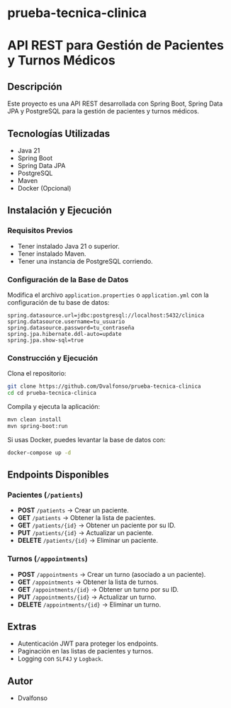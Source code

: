 # prueba-tecnica-clinica

# API REST para Gestión de Pacientes y Turnos Médicos

## Descripción
Este proyecto es una API REST desarrollada con Spring Boot, Spring Data JPA y PostgreSQL para la gestión de pacientes y turnos médicos.

## Tecnologías Utilizadas
- Java 21
- Spring Boot
- Spring Data JPA
- PostgreSQL
- Maven
- Docker (Opcional)

## Instalación y Ejecución
### Requisitos Previos
- Tener instalado Java 21 o superior.
- Tener instalado Maven.
- Tener una instancia de PostgreSQL corriendo.

### Configuración de la Base de Datos
Modifica el archivo `application.properties` o `application.yml` con la configuración de tu base de datos:

```properties
spring.datasource.url=jdbc:postgresql://localhost:5432/clinica
spring.datasource.username=tu_usuario
spring.datasource.password=tu_contraseña
spring.jpa.hibernate.ddl-auto=update
spring.jpa.show-sql=true
```

### Construcción y Ejecución
Clona el repositorio:
```sh
git clone https://github.com/Dvalfonso/prueba-tecnica-clinica
cd cd prueba-tecnica-clinica
```

Compila y ejecuta la aplicación:
```sh
mvn clean install
mvn spring-boot:run
```

Si usas Docker, puedes levantar la base de datos con:
```sh
docker-compose up -d
```

## Endpoints Disponibles
### Pacientes (`/patients`)
- **POST** `/patients` → Crear un paciente.
- **GET** `/patients` → Obtener la lista de pacientes.
- **GET** `/patients/{id}` → Obtener un paciente por su ID.
- **PUT** `/patients/{id}` → Actualizar un paciente.
- **DELETE** `/patients/{id}` → Eliminar un paciente.

### Turnos (`/appointments`)
- **POST** `/appointments` → Crear un turno (asociado a un paciente).
- **GET** `/appointments` → Obtener la lista de turnos.
- **GET** `/appointments/{id}` → Obtener un turno por su ID.
- **PUT** `/appointments/{id}` → Actualizar un turno.
- **DELETE** `/appointments/{id}` → Eliminar un turno.

## Extras
- Autenticación JWT para proteger los endpoints.
- Paginación en las listas de pacientes y turnos.
- Logging con `SLF4J` y `Logback`.

## Autor
- Dvalfonso

